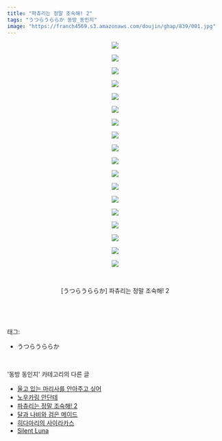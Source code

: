 ```yaml
---
title: "파츄리는 정말 조숙해! 2"
tags: "うつらうららか 동방_동인지"
image: "https://franch4569.s3.amazonaws.com/doujin/ghap/839/001.jpg"
---
```

<div class="article">
<p style="text-align: center; clear: none; float: none;"><img src="{{ site.imgserver2 }}/ghap/839/001.jpg"/></p>
<p style="text-align: center; clear: none; float: none;"><img src="{{ site.imgserver2 }}/ghap/839/002.jpg"/></p>
<p style="text-align: center; clear: none; float: none;"><img src="{{ site.imgserver2 }}/ghap/839/003.jpg"/></p>
<p style="text-align: center; clear: none; float: none;"><img src="{{ site.imgserver2 }}/ghap/839/004.jpg"/></p>
<p style="text-align: center; clear: none; float: none;"><img src="{{ site.imgserver2 }}/ghap/839/005.jpg"/></p>
<p style="text-align: center; clear: none; float: none;"><img src="{{ site.imgserver2 }}/ghap/839/006.jpg"/></p>
<p style="text-align: center; clear: none; float: none;"><img src="{{ site.imgserver2 }}/ghap/839/007.jpg"/></p>
<p style="text-align: center; clear: none; float: none;"><img src="{{ site.imgserver2 }}/ghap/839/008.jpg"/></p>
<p style="text-align: center; clear: none; float: none;"><img src="{{ site.imgserver2 }}/ghap/839/009.jpg"/></p>
<p style="text-align: center; clear: none; float: none;"><img src="{{ site.imgserver2 }}/ghap/839/010.jpg"/></p>
<p style="text-align: center; clear: none; float: none;"><img src="{{ site.imgserver2 }}/ghap/839/011.jpg"/></p>
<p style="text-align: center; clear: none; float: none;"><img src="{{ site.imgserver2 }}/ghap/839/012.jpg"/></p>
<p style="text-align: center; clear: none; float: none;"><img src="{{ site.imgserver2 }}/ghap/839/013.jpg"/></p>
<p style="text-align: center; clear: none; float: none;"><img src="{{ site.imgserver2 }}/ghap/839/014.jpg"/></p>
<p style="text-align: center; clear: none; float: none;"><img src="{{ site.imgserver2 }}/ghap/839/015.jpg"/></p>
<p style="text-align: center; clear: none; float: none;"><img src="{{ site.imgserver2 }}/ghap/839/016.jpg"/></p>
<p style="text-align: center; clear: none; float: none;"><img src="{{ site.imgserver2 }}/ghap/839/017.jpg"/></p>
<p style="text-align: center; clear: none; float: none;"><img src="{{ site.imgserver2 }}/ghap/839/018.jpg"/></p>
<p style="text-align: center; clear: none; float: none;"><br/></p>
<p style="text-align: center; clear: none; float: none;">[うつらうららか] 파츄리는 정말 조숙해! 2</p>
<p><br/></p>
</div><br/>
<div class="tagTrail">
<p>태그: </p>
<ul>
<li>うつらうららか</li>
</ul>
</div><br/>
<div class="another">
<p>'동방 동인지' 카테고리의 다른 글</p>
<ul>
<li><a href="/ghap_841">울고 있는 마리사를 안아주고 싶어</a></li>
<li><a href="/ghap_840">노우카링 안단테</a></li>
<li><a href="/ghap_839">파츄리는 정말 조숙해! 2</a></li>
<li><a href="/ghap_838">달과 나비와 검은 메이드</a></li>
<li><a href="/ghap_835">히다마리의 사이라카스</a></li>
<li><a href="/ghap_834">Silent Luna</a></li>
</ul>
</div><br/>
<div class="cb_module cb_fluid">
<div class="cb_wrt cb_profile">
</div><!-- commentList close -->
</div><br/>

